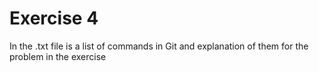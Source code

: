 # Exercise 4

In the .txt file is a list of commands in Git and explanation of them for the problem in the exercise
